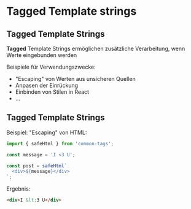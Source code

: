 # Tagged Template strings

## Tagged Template Strings

**Tagged** Template Strings ermöglichen zusätzliche Verarbeitung, wenn Werte eingebunden werden

Beispiele für Verwendungszwecke:

- "Escaping" von Werten aus unsicheren Quellen
- Anpasen der Einrückung
- Einbinden von Stilen in React
- ...

## Tagged Template Strings

Beispiel: "Escaping" von HTML:

```js
import { safeHtml } from 'common-tags';

const message = 'I <3 U';

const post = safeHtml`
  <div>${message}</div>
`;
```

Ergebnis:

```html
<div>I &lt;3 U</div>
```
